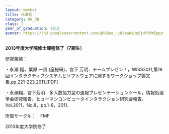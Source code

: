 ```yaml
---
layout: member
title: 永瀬翔
category: 99_OB
class: 7
year_of_graduation: 2013
avatar: https://lh3.googleusercontent.com/gR6Bse_-jQbsaWeUa5jdKYhWEpppYsLnFdRhYCGhr5FRypBdVPEo1VPoPD1dYTeldx7vQMK-o5PuVVPkI0naYcJX-BH4iHNQs06nuzEQ-dMKmLGFIXXGSaoET-xCJay42cvMhRl67QXCsoYsIjLrUhrPvZCjf41dBHYAbP_tqNWgcjKS-N_oEFC1nueBAyXRTIDRJoIXy0-28BWd9vsnr0xmwsdMaksYDg9FFqJqUGIvlNCeVMirUWbrXCCHvPz3KhGFKquv2wCrAVWaiWAlUdcZBtV36U36wBQRpqTDjTWQDR9xq-pWVCZ8MdR4ndopQAobwxINnU6esxcXd48-hv1LRhVHlSVcwUcqOc4nb5ahNZ4CsrSNHGVJzDdhU4gLT3QfDQmJSQa-W6U2MEaf01cfHkoVA4KLQahfoGOj097DUr1juWppb-inFKTwQT2EU7JIdrwTlW8oVSo7Ss2UGfN0OkLiDabI_LrJWBY4TTQBt3Q1MSXEdQJ4LARJ7A3PLCdmIWPRZR2-GueInHRcRuxvOyfCSYRvhCd6OUHMOrf8RJDB20Mau0I19E22x17l-8uiyepv_X4-quzvIZyPGNFpGMD8qcM647jLEqwynRh49P1xIA4KJUjGAWKVM1UDlntm0S79NfBh_l8QaAcmI02AJMlcmd2vEaPq=p-s300
---
```

**2013年度大学院修士課程修了（7期生）**

研究業績：

・永瀬 翔，栗原 一貴 (産総研)，宮下 芳明．チームプレゼン！，WISS2011,第19回インタラクティブシステムとソフトウェアに関するワークショップ論文集,pp.221-223,2011.[PDF]



・永瀨翔，宮下芳明．多人数協力型の速報プレゼンテーションツール，情報処理学会研究報告，ヒューマンコンピュータインタラクション研究会報告，Vol.2011，No.8，pp.1-8，2011.



所属サークル：　FMF



2013年度大学院修了

